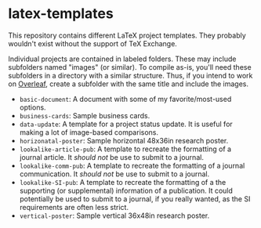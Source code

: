 # latex-templates

This repository contains different LaTeX project templates.
They probably wouldn't exist without the support of TeX Exchange.

Individual projects are contained in labeled folders. These may include
subfolders named "images" (or similar). To compile as-is, you'll need
these subfolders in a directory with a similar structure. Thus, if you intend
to work on [Overleaf](https://www.overleaf.com/), create a subfolder with the
same title and include the images.

- `basic-document`: A document with some of my favorite/most-used options.
- `business-cards`: Sample business cards.
- `data-update`: A template for a project status update.
It is useful for making a lot of image-based comparisons.
- `horizonatal-poster`: Sample horizontal 48x36in research poster.
- `lookalike-article-pub`: A template to recreate the formatting of a journal
article. It *should not* be use to submit to a journal.
- `lookalike-comm-pub`: A template to recreate the formatting of a journal
communication. It *should not* be use to submit to a journal.
- `lookalike-SI-pub`: A template to recreate the formatting of a the supporting
(or supplemental) information of a publication.
It could potentially be used to submit to a journal, if you really wanted, as
the SI requirements are often less strict.
- `vertical-poster`: Sample vertical 36x48in research poster.
